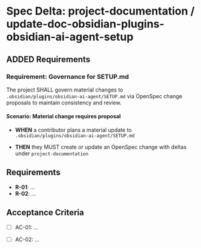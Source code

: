# Spec Delta: project-documentation / update-doc-obsidian-plugins-obsidian-ai-agent-setup

## ADDED Requirements

### Requirement: Governance for SETUP.md

The project SHALL govern material changes to `.obsidian/plugins/obsidian-ai-agent/SETUP.md` via OpenSpec change proposals to maintain consistency and review.

#### Scenario: Material change requires proposal

- **WHEN** a contributor plans a material update to `.obsidian/plugins/obsidian-ai-agent/SETUP.md`

- **THEN** they MUST create or update an OpenSpec change with deltas under `project-documentation`

## Requirements

- **R-01**: ...
- **R-02**: ...


## Acceptance Criteria

- [ ] AC-01: ...
- [ ] AC-02: ...


